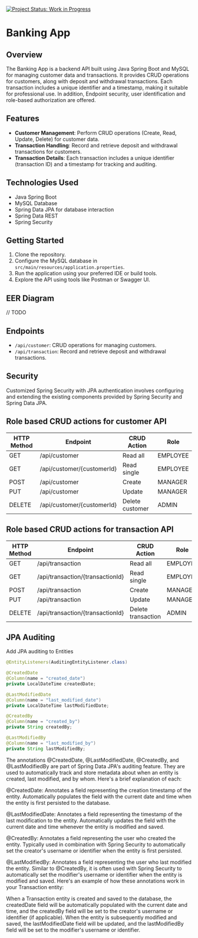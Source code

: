 [![Project Status: Work in Progress](https://img.shields.io/badge/Project%20Status-Work%20in%20Progress-orange.svg)](https://img.shields.io/badge/Project%20Status-Work%20in%20Progress-orange.svg)

# Banking App

## Overview

The Banking App is a backend API built using Java Spring Boot and MySQL for managing customer data and transactions. 
It provides CRUD operations for customers, along with deposit and withdrawal transactions. Each transaction includes a unique 
identifier and a timestamp, making it suitable for professional use. In addition, Endpoint security, user identification and role-based authorization are offered.

## Features

- **Customer Management**: Perform CRUD operations (Create, Read, Update, Delete) for customer data.
- **Transaction Handling**: Record and retrieve deposit and withdrawal transactions for customers.
- **Transaction Details**: Each transaction includes a unique identifier (transaction ID) and a timestamp for tracking and auditing.

## Technologies Used

- Java Spring Boot
- MySQL Database
- Spring Data JPA for database interaction
- Spring Data REST
- Spring Security

## Getting Started

1. Clone the repository.
2. Configure the MySQL database in `src/main/resources/application.properties`.
3. Run the application using your preferred IDE or build tools.
4. Explore the API using tools like Postman or Swagger UI.

## EER Diagram
// TODO

## Endpoints

- `/api/customer`: CRUD operations for managing customers.
- `/api/transaction`: Record and retrieve deposit and withdrawal transactions.

## Security
Customized Spring Security with JPA authentication involves configuring and extending 
the existing components provided by Spring Security and Spring Data JPA.

## Role based CRUD actions for customer API 

| HTTP Method | Endpoint                   | CRUD Action     | Role     |  
|-------------|----------------------------|-----------------|----------|
| GET         | /api/customer              | Read all        | EMPLOYEE |   
| GET         | /api/customer/{customerId} | Read single     | EMPLOYEE |   
| POST        | /api/customer              | Create          | MANAGER  |   
| PUT         | /api/customer              | Update          | MANAGER  |   
| DELETE      | /api/customer/{customerId} | Delete customer | ADMIN    |   

## Role based CRUD actions for transaction API

| HTTP Method | Endpoint                         | CRUD Action        | Role     |  
|-------------|----------------------------------|--------------------|----------|
| GET         | /api/transaction                 | Read all           | EMPLOYEE |   
| GET         | /api/transaction/{transactionId} | Read single        | EMPLOYEE |   
| POST        | /api/transaction                 | Create             | MANAGER  |   
| PUT         | /api/transaction                 | Update             | MANAGER  |   
| DELETE      | /api/transaction/{transactionId} | Delete transaction | ADMIN    |   

## JPA Auditing 

Add JPA auditing to Entities

```Java
@EntityListeners(AuditingEntityListener.class)
```

```Java
@CreatedDate
@Column(name = "created_date")
private LocalDateTime createdDate;

@LastModifiedDate
@Column(name = "last_modified_date")
private LocalDateTime lastModifiedDate;

@CreatedBy
@Column(name = "created_by")
private String createdBy;

@LastModifiedBy
@Column(name = "last_modified_by")
private String lastModifiedBy;
```
The annotations @CreatedDate, @LastModifiedDate, @CreatedBy, and @LastModifiedBy are part of Spring Data JPA's auditing feature. They are used to automatically track and store metadata about when an entity is created, last modified, and by whom. Here's a brief explanation of each:

@CreatedDate:
Annotates a field representing the creation timestamp of the entity.
Automatically populates the field with the current date and time when the entity is first persisted to the database.

@LastModifiedDate:
Annotates a field representing the timestamp of the last modification to the entity.
Automatically updates the field with the current date and time whenever the entity is modified and saved.

@CreatedBy:
Annotates a field representing the user who created the entity.
Typically used in combination with Spring Security to automatically set the creator's username or identifier when the entity is first persisted.

@LastModifiedBy:
Annotates a field representing the user who last modified the entity.
Similar to @CreatedBy, it is often used with Spring Security to automatically set the modifier's username or identifier when the entity is modified and saved.
Here's an example of how these annotations work in your Transaction entity:

When a Transaction entity is created and saved to the database, the createdDate field will be automatically populated with the current date and time, and the createdBy field will be set to the creator's username or identifier (if applicable). When the entity is subsequently modified and saved, the lastModifiedDate field will be updated, and the lastModifiedBy field will be set to the modifier's username or identifier.